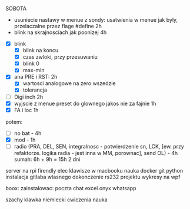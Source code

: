 SOBOTA 
- usuniecie nastawy w menue z sondy: usatwienia w menue jak byly, przelaczalne przez flage #define 2h
- blink na skrajnosciach jak poonizej 4h
- [x] blink 
	- [x] blink na koncu
	- [x] czas zwloki, przy przesuwaniu
	- [x] blink 0
	- [x] max-min
- [x] ana PRE i RST: 2h
	- [x] wartosci analogowe na zero wszedzie
	- [x] tolerancja 
- [ ] Digi inch 2h
- [x] wyjscie z menue preset do glownego jakos nie za fajnie 1h
- [x] FA i loc 1h

potem:
- [ ] no bat - 4h
- [x] mod - 1h
- [ ] radio (PRA, DEL, SEN, integralnosc - potwierdzenie sn, LCK, [ew. przy refaktorze. logika radia - jest inna w MM, porownac], send OL) - 4h
sumah: 6h + 9h = 15h 2 dni

server na rpi firendly elec
klawisze w macbooku
nauka docker git python
instalacja gitlaba wlasnego
dokonczenie rs232 projektu
wykresy na wpf

boox:
zainstalowac:
poczta
chat
excel
onyx
whatsapp


szachy
klawka
niemiecki
cwiczenia
nauka